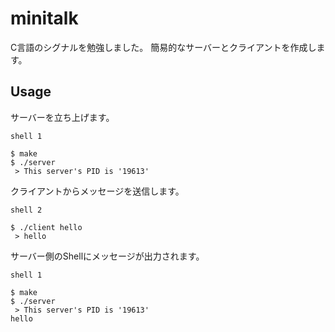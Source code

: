 # minitalk

C言語のシグナルを勉強しました。
簡易的なサーバーとクライアントを作成します。

## Usage 

サーバーを立ち上げます。

`shell 1`
```shell
$ make
$ ./server
 > This server's PID is '19613'
```

クライアントからメッセージを送信します。

`shell 2`
```
$ ./client hello
 > hello
```

サーバー側のShellにメッセージが出力されます。

`shell 1`
```shell
$ make
$ ./server
 > This server's PID is '19613'
hello
```

